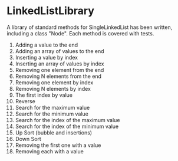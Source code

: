 # LinkedListLibrary

A library of standard methods for SingleLinkedList has been written, including a class "Node". Each method is covered with tests.

1. Adding a value to the end
2. Adding an array of values to the end
3. Inserting a value by index
4. Inserting an array of values by index
5. Removing one element from the end
6. Removing N elements from the end
7. Removing one element by index
8. Removing N elements by index
9. The first index by value
10. Reverse
11. Search for the maximum value
12. Search for the minimum value
13. Search for the index of the maximum value
14. Search for the index of the minimum value
15. Up Sort (bubble and insertions)
16. Down Sort
17. Removing the first one with a value
18. Removing each with a value

